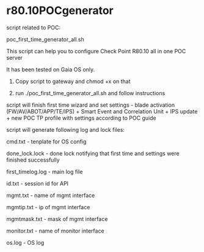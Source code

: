 # r80.10POCgenerator
script related to POC:

poc_first_time_generator_all.sh 





This script can help you to configure Check Point R80.10 all in one POC server

It has been tested on Gaia OS only.



1. Copy script to gateway and chmod +x on that


2. run ./poc_first_time_generator_all.sh and follow instructions


script will finish first time wizard and set settings - blade activation (FW/AV/ABOT/APP/TE/IPS) + Smart Event and Correlation Unit + IPS update + new POC TP profile with settings according to POC guide

script will generate following log and lock files:


cmd.txt - tenplate for OS config  

done_lock.lock - done lock notifying that first time and settings were finished successfully

first_timelog.log - main log file

id.txt - session id for API

mgmt.txt - name of mgmt interface 

mgmtip.txt - ip of mgmt interface

mgmtmask.txt - mask of mgmt interface

monitor.txt - name of monitor interface

os.log - OS log




